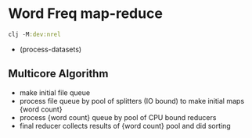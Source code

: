 # Word Freq map-reduce

```clj
clj -M:dev:nrel
```

- (process-datasets)

## Multicore Algorithm

- make initial file queue
- process file queue by pool of splitters (IO bound) to make initial maps {word count}
- process {word count} queue by pool of CPU bound reducers
- final reducer collects results of {word count} pool and did sorting
